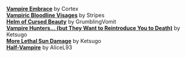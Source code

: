[**Vampire Embrace**](https://www.nexusmods.com/morrowind/mods/50979) by Cortex    
[**Vampiric Bloodline Visages**](https://www.nexusmods.com/morrowind/mods/51201) by Stripes  
[**Helm of Cursed Beauty**](https://www.nexusmods.com/morrowind/mods/51235) by GrumblingVomit  
[**Vampire Hunters... (but They Want to Reintroduce You to Death)**](https://www.nexusmods.com/morrowind/mods/51245) by Ketsugo  
[**More Lethal Sun Damage**](https://www.nexusmods.com/morrowind/mods/51426) by Ketsugo  
[**Half-Vampire**](https://www.nexusmods.com/morrowind/mods/51456) by AliceL93  